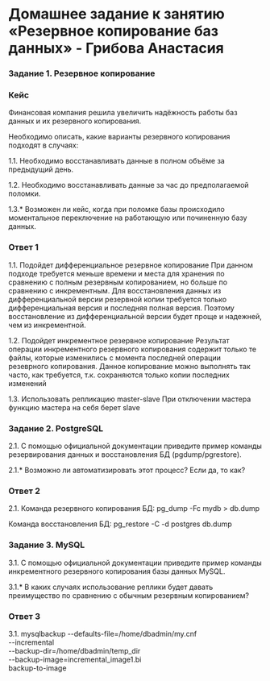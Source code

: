 
# Домашнее задание к занятию «Резервное копирование баз данных» - Грибова Анастасия
### Задание 1. Резервное копирование

### Кейс
Финансовая компания решила увеличить надёжность работы баз данных и их резервного копирования. 

Необходимо описать, какие варианты резервного копирования подходят в случаях: 

1.1. Необходимо восстанавливать данные в полном объёме за предыдущий день.

1.2. Необходимо восстанавливать данные за час до предполагаемой поломки.

1.3.* Возможен ли кейс, когда при поломке базы происходило моментальное переключение на работающую или починенную базу данных.

### Ответ 1
1.1. Подойдет дифференциальное резервное копирование
При данном подходе требуется меньше времени и места для хранения по сравнению с полным резервным копированием, но больше по сравнению с инкрементным. Для восстановления данных из дифференциальной версии резервной копии требуется только дифференциальная версия и последняя полная версия. Поэтому восстановление из дифференциальной версии будет проще и надежней, чем из инкрементной.

1.2. Подойдет инкрементное резервное копирование
Результат операции инкрементного резервного копирования содержит только те файлы, которые изменились с момента последней операции резеврного копирования. Данное копирование можно выполнять так часто, как требуется, т.к. сохраняются только копии последних изменений

1.3. Использовать репликацию master-slave
При отключении мастера функцию мастера на себя берет slave

### Задание 2. PostgreSQL

2.1. С помощью официальной документации приведите пример команды резервирования данных и восстановления БД (pgdump/pgrestore).

2.1.* Возможно ли автоматизировать этот процесс? Если да, то как?

### Ответ 2
2.1. 
Команда резервного копирования БД:
pg_dump -Fc mydb > db.dump

Команда восстановления БД:
pg_restore -C -d postgres db.dump


### Задание 3. MySQL

3.1. С помощью официальной документации приведите пример команды инкрементного резервного копирования базы данных MySQL. 

3.1.* В каких случаях использование реплики будет давать преимущество по сравнению с обычным резервным копированием?

### Ответ 3
3.1.
mysqlbackup --defaults-file=/home/dbadmin/my.cnf \
  --incremental \
  --backup-dir=/home/dbadmin/temp_dir \
  --backup-image=incremental_image1.bi \
   backup-to-image
 
